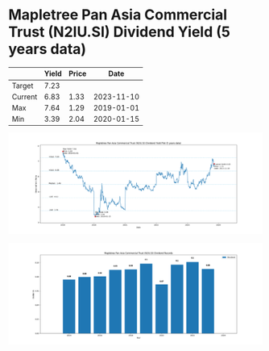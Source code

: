 # Mapletree Pan Asia Commercial Trust (N2IU.SI) Dividend Yield (5 years data)

|     | Yield   | Price | Date       |
|-----|---------|-------|------------|
| Target | 7.23 |  |  |
| Current | 6.83 | 1.33  | 2023-11-10 |
| Max | 7.64 | 1.29  | 2019-01-01 |
| Min | 3.39 | 2.04  | 2020-01-15 |

![Plot of Dividend Yield for Mapletree Pan Asia Commercial Trust (N2IU.SI)](N2IU_div_5.png)

![Plot of Annual Dividend Per Unit for Mapletree Pan Asia Commercial Trust (N2IU.SI)](N2IU_yearly_dpu.png)

